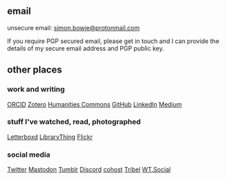 ## email

unsecure email: [simon.bowie@protonmail.com](mailto:simon.bowie@protonmail.com)

If you require PGP secured email, please get in touch and I can provide the details of my secure email address and PGP public key.

## other places

### work and writing

[ORCID](https://orcid.org/0000-0002-2437-589X)
[Zotero](https://www.zotero.org/simonxix)
[Humanities Commons](https://hcommons.org/members/simonxix/)
[GitHub](https://github.com/SimonXIX)
[LinkedIn](https://www.linkedin.com/in/simonbowie/)
[Medium](https://medium.com/@SimonXIX)

### stuff I've watched, read, photographed

[Letterboxd](https://letterboxd.com/SimonXIX/)
[LibraryThing](https://www.librarything.com/profile/SimonXIX)
[Flickr](https://www.flickr.com/photos/simonxix/)

### social media

[Twitter](https://twitter.com/SimonXIX)
[Mastodon](https://mastodon.scot/@simonxix)
[Tumblr](https://www.tumblr.com/simonxix)
[Discord](https://discord.com/channels/simonxix#9551)
[cohost](https://cohost.org/simonxix)
[Tribel](https://tribel.com/Simon4f2acb8/wall)
[WT.Social](https://wt.social/u/simon-bowie)